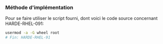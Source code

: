 ### Méthode d'implémentation
Pour se faire utiliser le script fourni, dont voici le code source concernant HARDE-RHEL-091:
```bash
usermod -a -G wheel root
# Fin: HARDE-RHEL-91
```
